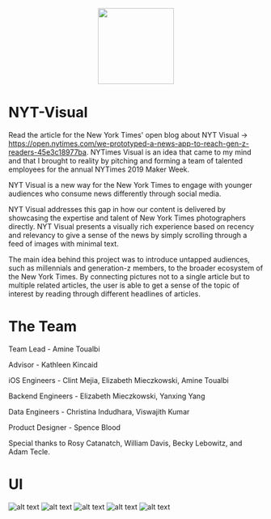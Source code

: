 <p align="center">
  <img width="150" height="150" src="http://image.noelshack.com/fichiers/2019/32/4/1565271624-times-visual-app-logo.png">
</p>

# NYT-Visual

Read the article for the New York Times' open blog about NYT Visual -> https://open.nytimes.com/we-prototyped-a-news-app-to-reach-gen-z-readers-45e3c18977ba. 
NYTimes Visual is an idea that came to my mind and that I brought to reality by pitching and forming a team of talented employees for the annual NYTimes 2019 Maker Week. 


NYT Visual is a new way for the New York Times to engage with younger audiences who consume news differently through social media.   

NYT Visual addresses this gap in how our content is delivered by showcasing the expertise and talent of New York Times photographers directly. NYT Visual presents a visually rich experience based on recency and relevancy to give a sense of the news by simply scrolling through a feed of images with minimal text.   

The main idea behind this project was to introduce untapped audiences, such as millennials and generation-z members, to the broader ecosystem of the New York Times.  By connecting pictures not to a single article but to multiple related articles, the user is able to get a sense of the topic of interest by reading through different headlines of articles. 

# The Team
 
  Team Lead - Amine Toualbi

  Advisor - Kathleen Kincaid   
	
  iOS Engineers - Clint Mejia, Elizabeth Mieczkowski, Amine Toualbi   
	
  Backend Engineers - Elizabeth Mieczkowski, Yanxing Yang   
	
  Data Engineers - Christina Indudhara, Viswajith Kumar   
	
  Product Designer - Spence Blood   

  Special thanks to Rosy Catanatch, William Davis, Becky Lebowitz, and Adam Tecle.  
  
  # UI
  ![alt text](http://image.noelshack.com/fichiers/2019/30/3/1563994349-screen-shot-2019-07-23-at-5-56-32-pm.png)
![alt text](http://image.noelshack.com/fichiers/2019/30/3/1563994349-screen-shot-2019-07-23-at-5-57-18-pm.png)
![alt text](http://image.noelshack.com/fichiers/2019/30/3/1563994349-screen-shot-2019-07-23-at-5-57-18-pm.png)
![alt text](http://image.noelshack.com/fichiers/2019/30/3/1563994349-screen-shot-2019-07-23-at-5-57-26-pm.png)
![alt text](http://image.noelshack.com/fichiers/2019/30/3/1563994349-screen-shot-2019-07-23-at-5-57-48-pm.png)

